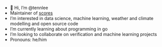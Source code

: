 - 👋 Hi, I’m @tennlee
- Maintainer of [scores](https://github.com/nci/scores)
- I’m interested in data science, machine learning, weather and climate modelling and open source code
- I’m currently learning about programming in go
- I’m looking to collaborate on verification and machine learning projects
- Pronouns: he/him

<!---
tennlee/tennlee is a ✨ special ✨ repository because its `README.md` (this file) appears on your GitHub profile.
You can click the Preview link to take a look at your changes.
--->
